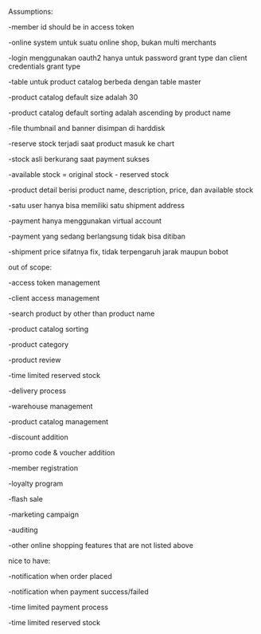 
Assumptions:

-member id should be in access token

-online system untuk suatu online shop, bukan multi merchants

-login menggunakan oauth2 hanya untuk password grant type dan client credentials grant type

-table untuk product catalog berbeda dengan table master

-product catalog default size adalah 30

-product catalog default sorting adalah ascending by product name

-file thumbnail and banner disimpan di harddisk

-reserve stock terjadi saat product masuk ke chart

-stock asli berkurang saat payment sukses

-available stock = original stock - reserved stock

-product detail berisi product name, description, price, dan available stock

-satu user hanya bisa memiliki satu shipment address

-payment hanya menggunakan virtual account

-payment yang sedang berlangsung tidak bisa ditiban

-shipment price sifatnya fix, tidak terpengaruh jarak maupun bobot


out of scope:

-access token management

-client access management

-search product by other than product name

-product catalog sorting

-product category

-product review

-time limited reserved stock

-delivery process

-warehouse management

-product catalog management

-discount addition

-promo code & voucher addition

-member registration

-loyalty program

-flash sale

-marketing campaign

-auditing

-other online shopping features that are not listed above

nice to have:

-notification when order placed

-notification when payment success/failed

-time limited payment process

-time limited reserved stock